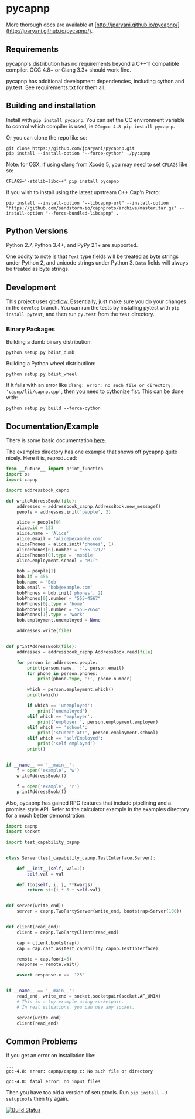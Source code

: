 # pycapnp

More thorough docs are available at [http://jparyani.github.io/pycapnp/](http://jparyani.github.io/pycapnp/).

## Requirements

pycapnp's distribution has no requirements beyond a C++11 compatible compiler. GCC 4.8+ or Clang 3.3+ should work fine.

pycapnp has additional development dependencies, including cython and py.test. See requirements.txt for them all.

## Building and installation

Install with `pip install pycapnp`. You can set the CC environment variable to control which compiler is used, ie `CC=gcc-4.8 pip install pycapnp`.

Or you can clone the repo like so:

    git clone https://github.com/jparyani/pycapnp.git
    pip install --install-option '--force-cython' ./pycapnp

Note: for OSX, if using clang from Xcode 5, you may need to set `CFLAGS` like so:

    CFLAGS='-stdlib=libc++' pip install pycapnp

If you wish to install using the latest upstream C++ Cap'n Proto:

    pip install --install-option "--libcapnp-url" --install-option "https://github.com/sandstorm-io/capnproto/archive/master.tar.gz" --install-option "--force-bundled-libcapnp" .


## Python Versions

Python 2.7, Python 3.4+, and PyPy 2.1+ are supported.

One oddity to note is that `Text` type fields will be treated as byte strings under Python 2, and unicode strings under Python 3. `Data` fields will always be treated as byte strings.

## Development

This project uses [git-flow](http://jeffkreeftmeijer.com/2010/why-arent-you-using-git-flow/). Essentially, just make sure you do your changes in the `develop` branch. You can run the tests by installing pytest with `pip install pytest`, and then run `py.test` from the `test` directory.

### Binary Packages

Building a dumb binary distribution:

    python setup.py bdist_dumb

Building a Python wheel distributiion:

    python setup.py bdist_wheel

If it fails with an error like `clang: error: no such file or directory: 'capnp/lib/capnp.cpp'`, then you need to cythonize fist. This can be done with:

    python setup.py build --force-cython

## Documentation/Example
There is some basic documentation [here](http://jparyani.github.io/pycapnp/).

The examples directory has one example that shows off pycapnp quite nicely. Here it is, reproduced:

```python
from __future__ import print_function
import os
import capnp

import addressbook_capnp

def writeAddressBook(file):
    addresses = addressbook_capnp.AddressBook.new_message()
    people = addresses.init('people', 2)

    alice = people[0]
    alice.id = 123
    alice.name = 'Alice'
    alice.email = 'alice@example.com'
    alicePhones = alice.init('phones', 1)
    alicePhones[0].number = "555-1212"
    alicePhones[0].type = 'mobile'
    alice.employment.school = "MIT"

    bob = people[1]
    bob.id = 456
    bob.name = 'Bob'
    bob.email = 'bob@example.com'
    bobPhones = bob.init('phones', 2)
    bobPhones[0].number = "555-4567"
    bobPhones[0].type = 'home'
    bobPhones[1].number = "555-7654"
    bobPhones[1].type = 'work'
    bob.employment.unemployed = None

    addresses.write(file)


def printAddressBook(file):
    addresses = addressbook_capnp.AddressBook.read(file)

    for person in addresses.people:
        print(person.name, ':', person.email)
        for phone in person.phones:
            print(phone.type, ':', phone.number)

        which = person.employment.which()
        print(which)

        if which == 'unemployed':
            print('unemployed')
        elif which == 'employer':
            print('employer:', person.employment.employer)
        elif which == 'school':
            print('student at:', person.employment.school)
        elif which == 'selfEmployed':
            print('self employed')
        print()


if __name__ == '__main__':
    f = open('example', 'w')
    writeAddressBook(f)

    f = open('example', 'r')
    printAddressBook(f)
```

Also, pycapnp has gained RPC features that include pipelining and a promise style API. Refer to the calculator example in the examples directory for a much better demonstration:

```python
import capnp
import socket

import test_capability_capnp


class Server(test_capability_capnp.TestInterface.Server):

    def __init__(self, val=1):
        self.val = val

    def foo(self, i, j, **kwargs):
        return str(i * 5 + self.val)


def server(write_end):
    server = capnp.TwoPartyServer(write_end, bootstrap=Server(100))


def client(read_end):
    client = capnp.TwoPartyClient(read_end)

    cap = client.bootstrap()
    cap = cap.cast_as(test_capability_capnp.TestInterface)

    remote = cap.foo(i=5)
    response = remote.wait()

    assert response.x == '125'


if __name__ == '__main__':
    read_end, write_end = socket.socketpair(socket.AF_UNIX)
    # This is a toy example using socketpair.
    # In real situations, you can use any socket.

    server(write_end)
    client(read_end)
```

## Common Problems

If you get an error on installation like:

    ...
    gcc-4.8: error: capnp/capnp.c: No such file or directory

    gcc-4.8: fatal error: no input files

Then you have too old a version of setuptools. Run `pip install -U setuptools` then try again.


[![Build Status](https://travis-ci.org/jparyani/pycapnp.png?branch=develop)](https://travis-ci.org/jparyani/pycapnp)
